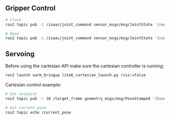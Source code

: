 ## Gripper Control
```bash
# Close
ros2 topic pub -1 /isaac/joint_command sensor_msgs/msg/JointState '{name: ["gripper_left_joint"], position: [-0.01]}'

# Open
ros2 topic pub -1 /isaac/joint_command sensor_msgs/msg/JointState '{name: ["gripper_left_joint"], position: [0.0]}'
```

## Servoing
Before using the cartesian API make sure the cartesian controller is running:
```bash
ros2 launch xarm_bringup lite6_cartesian_launch.py rviz:=false
```

Cartesian control example:
```bash
# Set setpoint
ros2 topic pub -r 10 /target_frame geometry_msgs/msg/PoseStamped '{header: {frame_id: "link_base"}, pose: {position: {x: 0.3, y: 0.0, z: 0.2}, orientation: {x: 1.0, y: 0.0, z: 0.0, w: 0.0}}}'

# Get current pose
ros2 topic echo /current_pose
```
